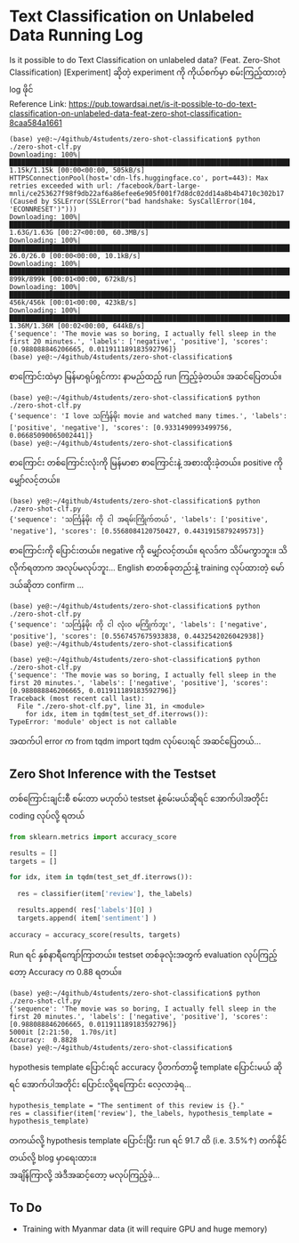 # Text Classification on Unlabeled Data Running Log

Is it possible to do Text Classification on unlabeled data? (Feat. Zero-Shot Classification) [Experiment] ဆိုတဲ့ experiment ကို ကိုယ်စက်မှာ စမ်းကြည့်ထားတဲ့ log ဖိုင်  
Reference Link: https://pub.towardsai.net/is-it-possible-to-do-text-classification-on-unlabeled-data-feat-zero-shot-classification-8caa584a1661

```
(base) ye@:~/4github/4students/zero-shot-classification$ python ./zero-shot-clf.py 
Downloading: 100%|██████████████████████████████████████████████████████████████████████████████████████████████████| 1.15k/1.15k [00:00<00:00, 505kB/s]
HTTPSConnectionPool(host='cdn-lfs.huggingface.co', port=443): Max retries exceeded with url: /facebook/bart-large-mnli/ce253627f98f9db22af6a86efee6e905f001f7d8dc02dd14a8b4b4710c302b17 (Caused by SSLError(SSLError("bad handshake: SysCallError(104, 'ECONNRESET')")))
Downloading: 100%|█████████████████████████████████████████████████████████████████████████████████████████████████| 1.63G/1.63G [00:27<00:00, 60.3MB/s]
Downloading: 100%|███████████████████████████████████████████████████████████████████████████████████████████████████| 26.0/26.0 [00:00<00:00, 10.1kB/s]
Downloading: 100%|████████████████████████████████████████████████████████████████████████████████████████████████████| 899k/899k [00:01<00:00, 672kB/s]
Downloading: 100%|████████████████████████████████████████████████████████████████████████████████████████████████████| 456k/456k [00:01<00:00, 423kB/s]
Downloading: 100%|██████████████████████████████████████████████████████████████████████████████████████████████████| 1.36M/1.36M [00:02<00:00, 644kB/s]
{'sequence': 'The movie was so boring, I actually fell sleep in the first 20 minutes.', 'labels': ['negative', 'positive'], 'scores': [0.988088846206665, 0.011911189183592796]}
(base) ye@:~/4github/4students/zero-shot-classification$ 
```

စာကြောင်းထဲမှာ မြန်မာရုပ်ရှင်ကား နာမည်ထည့် run ကြည့်ခဲ့တယ်။ အဆင်ပြေတယ်။  

```
(base) ye@:~/4github/4students/zero-shot-classification$ python ./zero-shot-clf.py 
{'sequence': 'I love သင်္ကြန်မိုး movie and watched many times.', 'labels': ['positive', 'negative'], 'scores': [0.9331490993499756, 0.06685090065002441]}
(base) ye@:~/4github/4students/zero-shot-classification$ 
```

စာကြောင်း တစ်ကြောင်းလုံးကို မြန်မာစာ စာကြောင်းနဲ့ အစားထိုးခဲ့တယ်။ positive ကို မျှော်လင့်တယ်။

```
(base) ye@:~/4github/4students/zero-shot-classification$ python ./zero-shot-clf.py 
{'sequence': 'သင်္ကြန်မိုး ကို ငါ အရမ်းကြိုက်တယ်', 'labels': ['positive', 'negative'], 'scores': [0.5568084120750427, 0.4431915879249573]}
```

စာကြောင်းကို ပြောင်းတယ်။ negative ကို မျှော်လင့်တယ်။ ရလဒ်က သိပ်မကွာဘူး။ သိလိုက်ရတာက အလုပ်မလုပ်ဘူး... 
English စာတစ်ခုတည်းနဲ့ training လုပ်ထားတဲ့ မော်ဒယ်ဆိုတာ confirm ...  

```
(base) ye@:~/4github/4students/zero-shot-classification$ python ./zero-shot-clf.py 
{'sequence': 'သင်္ကြန်မိုး ကို ငါ လုံးဝ မကြိုက်ဘူး', 'labels': ['negative', 'positive'], 'scores': [0.5567457675933838, 0.4432542026042938]}
(base) ye@:~/4github/4students/zero-shot-classification$ 
```

```
(base) ye@:~/4github/4students/zero-shot-classification$ python ./zero-shot-clf.py 
{'sequence': 'The movie was so boring, I actually fell sleep in the first 20 minutes.', 'labels': ['negative', 'positive'], 'scores': [0.988088846206665, 0.011911189183592796]}
Traceback (most recent call last):
  File "./zero-shot-clf.py", line 31, in <module>
    for idx, item in tqdm(test_set_df.iterrows()):
TypeError: 'module' object is not callable

```

အထက်ပါ error က from tqdm import tqdm လုပ်ပေးရင် အဆင်ပြေတယ်...  

## Zero Shot Inference with the Testset

တစ်ကြောင်းချင်းစီ စမ်းတာ မဟုတ်ပဲ testset နဲ့စမ်းမယ်ဆိုရင် အောက်ပါအတိုင်း coding လုပ်လို့ ရတယ်  

```python
from sklearn.metrics import accuracy_score

results = []
targets = []

for idx, item in tqdm(test_set_df.iterrows()):
  
  res = classifier(item['review'], the_labels)

  results.append( res['labels'][0] )
  targets.append( item['sentiment'] )
  
accuracy = accuracy_score(results, targets)
```

Run ရင် နှစ်နာရီကျော်ကြာတယ်။ testset တစ်ခုလုံးအတွက် evaluation လုပ်ကြည့်တော့ Accuracy က 0.88 ရတယ်။  

```
(base) ye@:~/4github/4students/zero-shot-classification$ python ./zero-shot-clf.py 
{'sequence': 'The movie was so boring, I actually fell sleep in the first 20 minutes.', 'labels': ['negative', 'positive'], 'scores': [0.988088846206665, 0.011911189183592796]}
5000it [2:21:50,  1.70s/it]
Accuracy:  0.8828
(base) ye@:~/4github/4students/zero-shot-classification$
```

hypothesis template ပြောင်းရင် accuracy ပိုတက်တာမို့ template ပြောင်းမယ် ဆိုရင် အောက်ပါအတိုင်း ပြောင်းလို့ရကြောင်း လေ့လာခဲ့ရ...  

```
hypothesis_template = "The sentiment of this review is {}."
res = classifier(item['review'], the_labels, hypothesis_template = hypothesis_template)
```

တကယ်လို့ hypothesis template ပြောင်းပြီး run ရင် 91.7 ထိ (i.e. 3.5%↑) တက်နိုင်တယ်လို့ blog မှာရေးထား။  
အချိန်ကြာလို့ အဲဒီအဆင့်တော့ မလုပ်ကြည့်ခဲ့...  

## To Do

- Training with Myanmar data (it will require GPU and huge memory)


